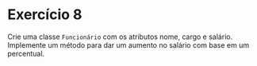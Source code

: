 # Exercício 8
<p>Crie uma classe <code>Funcionário</code> com os atributos nome, cargo e salário. 
Implemente um método para dar um aumento no salário com base em um percentual.</p>